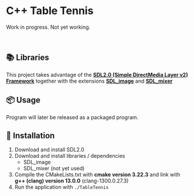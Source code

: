 # C++ Table Tennis
Work in progress. Not yet working.

<br>

## :books: Libraries
This project takes advantage of the [**SDL2.0 (Simple DirectMedia Layer v2) Framework**](https://www.libsdl.org/) together with the extensions [**SDL_image**](http://wiki.libsdl.org/Libraries#sdl_image) and [**SDL_mixer**](http://wiki.libsdl.org/Libraries#sdl_mixer)

## :package: Usage
Program will later be released as a packaged program.

## :hammer: Installation
1. Download and install SDL2.0
2. Download and install libraries / dependencies
    * SDL_image
    * SDL_mixer (not yet used)
4. Compile the CMakeLists.txt with **cmake version 3.22.3** and link with **g++ (clang) version 13.0.0** (clang-1300.0.27.3)
5. Run the application with `./TableTennis`
